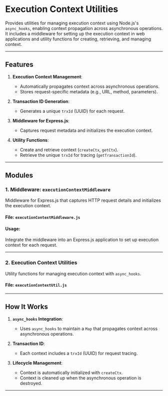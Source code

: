 # Execution Context Utilities

Provides utilities for managing execution context using Node.js's `async_hooks`, enabling context propagation across asynchronous operations. It includes a middleware for setting up the execution context in web applications and utility functions for creating, retrieving, and managing context.

---

## Features

1. **Execution Context Management**:
    - Automatically propagates context across asynchronous operations.
    - Stores request-specific metadata (e.g., URL, method, parameters).

2. **Transaction ID Generation**:
    - Generates a unique `trxId` (UUID) for each request.

3. **Middleware for Express.js**:
    - Captures request metadata and initializes the execution context.

4. **Utility Functions**:
    - Create and retrieve context (`createCtx`, `getCtx`).
    - Retrieve the unique `trxId` for tracing (`getTransactionId`).

---

## Modules

### 1. **Middleware: `executionContextMiddleware`**
Middleware for Express.js that captures HTTP request details and initializes the execution context.

#### **File: `executionContextMiddleware.js`**

#### **Usage:**
Integrate the middleware into an Express.js application to set up execution context for each request.

---

### 2. **Execution Context Utilities**
Utility functions for managing execution context with `async_hooks`.

#### **File: `executionContextUtil.js`**

---

## How It Works

1. **`async_hooks` Integration**:
    - Uses `async_hooks` to maintain a `Map` that propagates context across asynchronous operations.

2. **Transaction ID**:
    - Each context includes a `trxId` (UUID) for request tracing.

3. **Lifecycle Management**:
    - Context is automatically initialized with `createCtx`.
    - Context is cleaned up when the asynchronous operation is destroyed.

---
